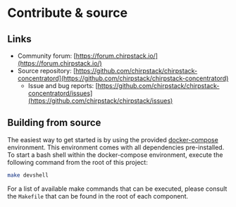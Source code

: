 # Contribute & source

## Links

- Community forum: [https://forum.chirpstack.io/](https://forum.chirpstack.io/)
- Source repository: [https://github.com/chirpstack/chirpstack-concentratord](https://github.com/chirpstack/chirpstack-concentratord)
  - Issue and bug reports: [https://github.com/chirpstack/chirpstack-concentratord/issues](https://github.com/chirpstack/chirpstack/issues)

## Building from source

The easiest way to get started is by using the provided 
[docker-compose](https://docs.docker.com/compose/) environment. This environment
comes with all dependencies pre-installed. To start a bash shell within the
docker-compose environment, execute the following command from the root of 
this project:

```bash
make devshell
```

For a list of available make commands that can be executed, please consult
the `Makefile` that can be found in the root of each component.
